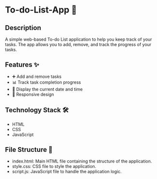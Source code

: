 # To-do-List-App 📝

## Description
A simple web-based To-do List application to help you keep track of your tasks. The app allows you to add, remove, and track the progress of your tasks.

## Features ✨
- ➕ Add and remove tasks
- 📊 Track task completion progress
- 📅 Display the current date and time
- 📱 Responsive design

## Technology Stack 🛠
- HTML
- CSS
- JavaScript

## File Structure 📂
- index.html: Main HTML file containing the structure of the application.
- style.css: CSS file to style the application.
- script.js: JavaScript file to handle the application logic.

 
 
